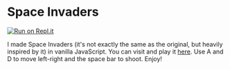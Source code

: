 # Space Invaders
[![Run on Repl.it](https://repl.it/badge/github/Caalek/space-invaders)](https://repl.it/github/Caalek/space-invaders)

I made Space Invaders (it's not exactly the same as the original, but heavily inspired by it) in vanilla JavaScript. You can visit and play it [here](https://caalek.github.io/space-invaders/). Use A and D to move left-right and the space bar to shoot. Enjoy!